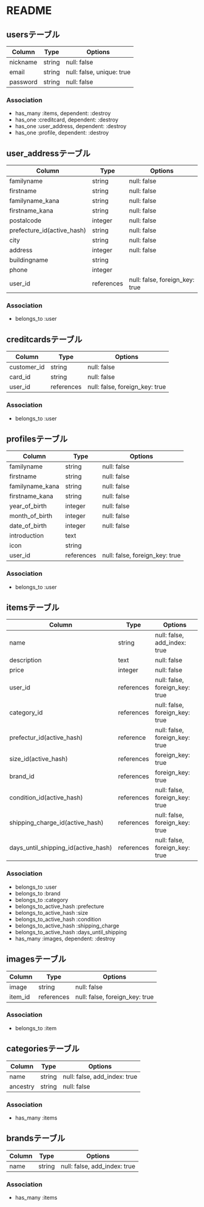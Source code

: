 # README

## usersテーブル
|Column|Type|Options|
|------|----|-------|
|nickname|string|null: false|
|email|string|null: false, unique: true|
|password|string|null: false|

### Association
- has_many :items, dependent: :destroy
- has_one :creditcard, dependent: :destroy
- has_one :user_address, dependent: :destroy
- has_one :profile, dependent: :destroy

## user_addressテーブル
|Column|Type|Options|
|------|----|-------|
|familyname|string|null: false|
|firstname|string|null: false|
|familyname_kana|string|null: false|
|firstname_kana|string|null: false|
|postalcode|integer|null: false|
|prefecture_id(active_hash)|string|null: false|
|city|string|null: false|
|address|integer|null: false|
|buildingname|string||
|phone|integer||
|user_id|references|null: false, foreign_key: true|

### Association
- belongs_to :user

## creditcardsテーブル
|Column|Type|Options|
|------|----|-------|
|customer_id|string|null: false|
|card_id|string|null: false|
|user_id|references|null: false, foreign_key: true|

### Association
- belongs_to :user

## profilesテーブル
|Column|Type|Options|
|------|----|-------|
|familyname|string|null: false|
|firstname|string|null: false|
|familyname_kana|string|null: false|
|firstname_kana|string|null: false|
|year_of_birth|integer|null: false|
|month_of_birth|integer|null: false|
|date_of_birth|integer|null: false|
|introduction|text||
|icon|string||
|user_id|references|null: false, foreign_key: true|

### Association
- belongs_to :user

## itemsテーブル
|Column|Type|Options|
|------|----|-------|
|name|string|null: false, add_index: true|
|description|text|null: false|
|price|integer|null: false|
|user_id|references|null: false, foreign_key: true|
|category_id|references|null: false, foreign_key: true|
|prefectur_id(active_hash)|reference|null: false, foreign_key: true|
|size_id(active_hash)|references|foreign_key: true|
|brand_id|references|foreign_key: true|
|condition_id(active_hash)|references|null: false, foreign_key: true|
|shipping_charge_id(active_hash)|references|null: false, foreign_key: true|
|days_until_shipping_id(active_hash)|references|null: false, foreign_key: true|

### Association
- belongs_to :user
- belongs_to :brand
- belongs_to :category
- belongs_to_active_hash :prefecture
- belongs_to_active_hash :size
- belongs_to_active_hash :condition
- belongs_to_active_hash :shipping_charge
- belongs_to_active_hash :days_until_shipping
- has_many :images, dependent: :destroy

## imagesテーブル
|Column|Type|Options|
|------|----|-------|
|image|string|null: false|
|item_id|references|null: false, foreign_key: true|

### Association
- belongs_to :item

## categoriesテーブル
|Column|Type|Options|
|------|----|-------|
|name|string|null: false, add_index: true|
|ancestry|string|null: false|

### Association
- has_many :items


## brandsテーブル
|Column|Type|Options|
|------|----|-------|
|name|string|null: false, add_index: true|

### Association
- has_many :items

